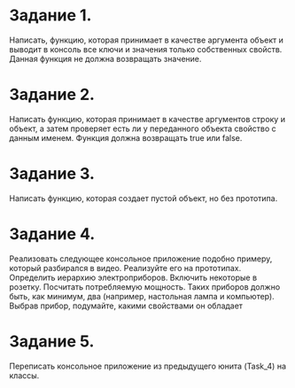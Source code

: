 # Задание 1.
Написать, функцию, которая принимает в качестве аргумента объект и выводит в консоль все ключи и значения только собственных свойств. Данная функция не должна возвращать значение.

# Задание 2.
Написать функцию, которая принимает в качестве аргументов строку и объект, а затем проверяет есть ли у переданного объекта свойство с данным именем. Функция должна возвращать true или false.

# Задание 3.
Написать функцию, которая создает пустой объект, но без прототипа.

# Задание 4.
Реализовать следующее консольное приложение подобно примеру, который разбирался в видео. Реализуйте его на прототипах. Определить иерархию электроприборов. Включить некоторые в розетку. Посчитать потребляемую мощность. Таких приборов должно быть, как минимум, два (например, настольная лампа и компьютер). Выбрав прибор, подумайте, какими свойствами он обладает

# Задание 5.
Переписать консольное приложение из предыдущего юнита (Task_4) на классы.